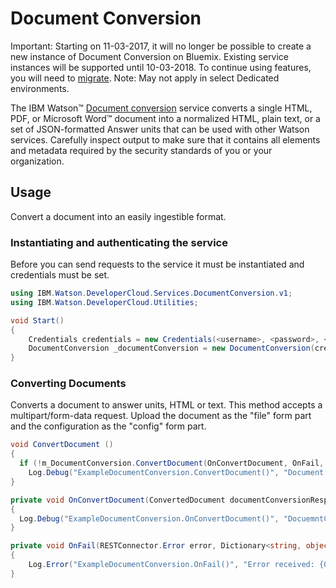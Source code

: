 # Document Conversion

Important: Starting on 11-03-2017, it will no longer be possible to create a new instance of Document Conversion on Bluemix. Existing service instances will be supported until 10-03-2018. To continue using features, you will need to [migrate](https://console.bluemix.net/docs/services/discovery/migrate-dcs-rr.html#migrating-from-watson-document-conversion-and-retrieve-and-rank). Note: May not apply in select Dedicated environments.

The IBM Watson™ [Document conversion][document_conversion] service converts a single HTML, PDF, or Microsoft Word™ document into a normalized HTML, plain text, or a set of JSON-formatted Answer units that can be used with other Watson services. Carefully inspect output to make sure that it contains all elements and metadata required by the security standards of you or your organization.

## Usage
Convert a document into an easily ingestible format.

### Instantiating and authenticating the service
Before you can send requests to the service it must be instantiated and credentials must be set.
```cs
using IBM.Watson.DeveloperCloud.Services.DocumentConversion.v1;
using IBM.Watson.DeveloperCloud.Utilities;

void Start()
{
    Credentials credentials = new Credentials(<username>, <password>, <url>);
    DocumentConversion _documentConversion = new DocumentConversion(credentials);
}
```

### Converting Documents
Converts a document to answer units, HTML or text. This method accepts a multipart/form-data request. Upload the document as the "file" form part and the configuration as the "config" form part.

```cs
void ConvertDocument ()
{
  if (!m_DocumentConversion.ConvertDocument(OnConvertDocument, OnFail, <document-filepath>, <conversion-target>))
    Log.Debug("ExampleDocumentConversion.ConvertDocument()", "Document conversion failed!");
}

private void OnConvertDocument(ConvertedDocument documentConversionResponse, Dictionary<string, object> customData)
{
  Log.Debug("ExampleDocumentConversion.OnConvertDocument()", "DocuemntConversion - ConvertDocument Response: {0}", customData["json"].ToString());
}

private void OnFail(RESTConnector.Error error, Dictionary<string, object> customData)
{
    Log.Error("ExampleDocumentConversion.OnFail()", "Error received: {0}", error.ToString());
}
```

[document_conversion]: https://www.ibm.com/watson/services/document-conversion/
